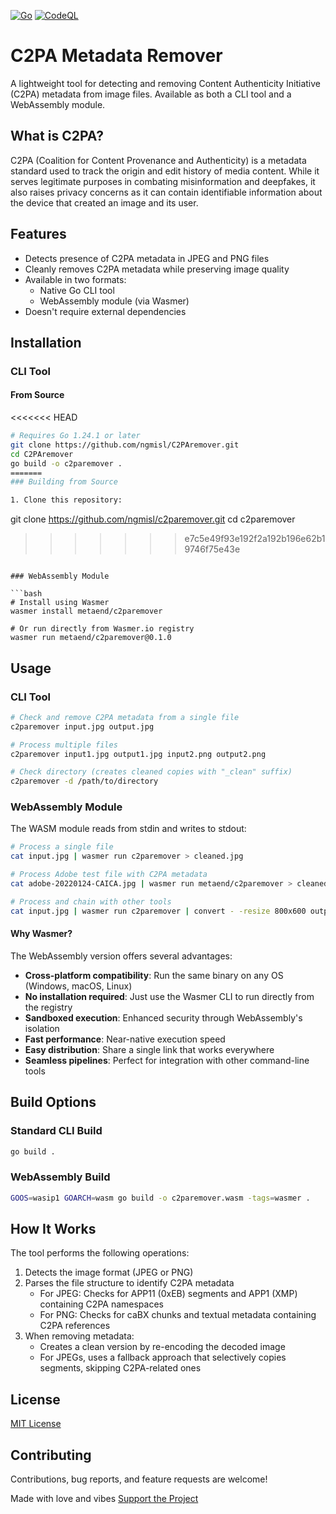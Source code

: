 [![Go](https://github.com/ngmisl/C2PAremover/actions/workflows/go.yml/badge.svg)](https://github.com/ngmisl/C2PAremover/actions/workflows/go.yml) [![CodeQL](https://github.com/ngmisl/C2PAremover/actions/workflows/github-code-scanning/codeql/badge.svg)](https://github.com/ngmisl/C2PAremover/actions/workflows/github-code-scanning/codeql)

# C2PA Metadata Remover

A lightweight tool for detecting and removing Content Authenticity Initiative (C2PA) metadata from image files. Available as both a CLI tool and a WebAssembly module.

## What is C2PA?

C2PA (Coalition for Content Provenance and Authenticity) is a metadata standard used to track the origin and edit history of media content. While it serves legitimate purposes in combating misinformation and deepfakes, it also raises privacy concerns as it can contain identifiable information about the device that created an image and its user.

## Features

- Detects presence of C2PA metadata in JPEG and PNG files
- Cleanly removes C2PA metadata while preserving image quality
- Available in two formats:
  - Native Go CLI tool
  - WebAssembly module (via Wasmer)
- Doesn't require external dependencies

## Installation

### CLI Tool

#### From Source

<<<<<<< HEAD
```bash
# Requires Go 1.24.1 or later
git clone https://github.com/ngmisl/C2PAremover.git
cd C2PAremover
go build -o c2paremover .
=======
### Building from Source

1. Clone this repository:
```
git clone https://github.com/ngmisl/c2paremover.git
cd c2paremover
>>>>>>> e7c5e49f93e192f2a192b196e62b19746f75e43e
```

### WebAssembly Module

```bash
# Install using Wasmer
wasmer install metaend/c2paremover

# Or run directly from Wasmer.io registry
wasmer run metaend/c2paremover@0.1.0
```

## Usage

### CLI Tool

```bash
# Check and remove C2PA metadata from a single file
c2paremover input.jpg output.jpg

# Process multiple files
c2paremover input1.jpg output1.jpg input2.png output2.png

# Check directory (creates cleaned copies with "_clean" suffix)
c2paremover -d /path/to/directory
```

### WebAssembly Module

The WASM module reads from stdin and writes to stdout:

```bash
# Process a single file
cat input.jpg | wasmer run c2paremover > cleaned.jpg

# Process Adobe test file with C2PA metadata
cat adobe-20220124-CAICA.jpg | wasmer run metaend/c2paremover > cleaned.jpg

# Process and chain with other tools
cat input.jpg | wasmer run c2paremover | convert - -resize 800x600 output.jpg
```

#### Why Wasmer?

The WebAssembly version offers several advantages:

- **Cross-platform compatibility**: Run the same binary on any OS (Windows, macOS, Linux)
- **No installation required**: Just use the Wasmer CLI to run directly from the registry
- **Sandboxed execution**: Enhanced security through WebAssembly's isolation
- **Fast performance**: Near-native execution speed
- **Easy distribution**: Share a single link that works everywhere
- **Seamless pipelines**: Perfect for integration with other command-line tools

## Build Options

### Standard CLI Build

```bash
go build .
```

### WebAssembly Build

```bash
GOOS=wasip1 GOARCH=wasm go build -o c2paremover.wasm -tags=wasmer .
```

## How It Works

The tool performs the following operations:

1. Detects the image format (JPEG or PNG)
2. Parses the file structure to identify C2PA metadata
   - For JPEG: Checks for APP11 (0xEB) segments and APP1 (XMP) containing C2PA namespaces
   - For PNG: Checks for caBX chunks and textual metadata containing C2PA references
3. When removing metadata:
   - Creates a clean version by re-encoding the decoded image
   - For JPEGs, uses a fallback approach that selectively copies segments, skipping C2PA-related ones

## License

[MIT License](LICENSE)

## Contributing

Contributions, bug reports, and feature requests are welcome!

Made with love and vibes [Support the Project](https://fourzerofour.fkey.id)
